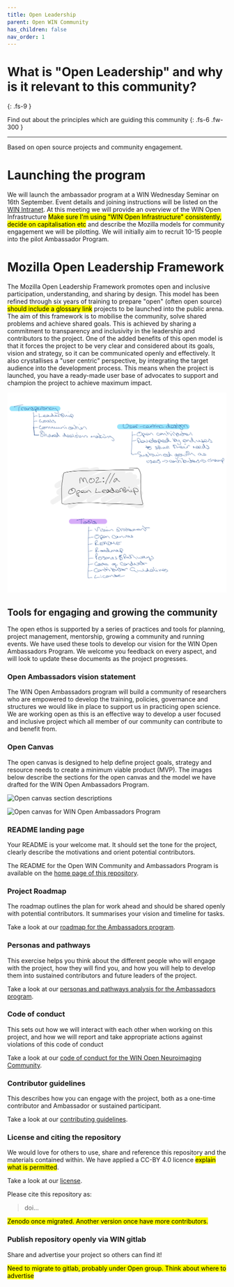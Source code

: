 ```yaml
---
title: Open Leadership
parent: Open WIN Community
has_children: false
nav_order: 1
---
```


# What is "Open Leadership" and why is it relevant to this community?
{: .fs-9 }

Find out about the principles which are guiding this community
{: .fs-6 .fw-300 }

---

Based on open source projects and community engagement.

# Launching the program
We will launch the ambassador program at a WIN Wednesday Seminar on 16th September. Event details and joining instructions will be listed on the [WIN Intranet](https://sharepoint.nexus.ox.ac.uk/sites/NDCN/FMRIB/Lists/Calendar/DispForm.aspx?ID=316&Source=https%3A%2F%2Fsharepoint%2Enexus%2Eox%2Eac%2Euk%2Fsites%2FNDCN%2FFMRIB%2FLists%2FCalendar%2Fcalendar%2Easpx). At this meeting we will provide an overview of the WIN Open Infrastructure <mark>Make sure I'm using "WIN Open Infrastructure" consistently, decide on capitalisation etc</mark> and describe the Mozilla models for community engagement we will be pilotting. We will initially aim to recruit 10-15 people into the pilot Ambassador Program.

# Mozilla Open Leadership Framework

The Mozilla Open Leadership Framework promotes open and inclusive participation, understanding, and sharing by design. This model has been refined through six years of training to prepare "open" (often open source) <mark>should include a glossary link</mark> projects to be launched into the public arena. The aim of this framework is to mobilise the community, solve shared problems and achieve shared goals. This is achieved by sharing a commitment to transparency and inclusivity in the leadership and contributors to the project. One of the added benefits of this open model is that it forces the project to be very clear and considered about its goals, vision and strategy, so it can be communicated openly and effectively. It also crystallises a "user centric" perspective, by integrating the target audience into the development process. This means when the project is launched, you have a ready-made user base of advocates to support and champion the project to achieve maximum impact.

![Mozilla Open Leadership structure](../img/mozilla-framework/open-leadership.png)

<!-- <img src="/img/mozilla-framework/open-leadershippng" alt="Mozilla Open Leadership structure"  width="100%" height="50%"> -->

## Tools for engaging and growing the community
The open ethos is supported by a series of practices and tools for planning, project management, mentorship, growing a community and running events. We have used these tools to develop our vision for the WIN Open Ambassadors Program. We welcome you feedback on every aspect, and will look to update these documents as the project progresses.

### Open Ambassadors vision statement

The WIN Open Ambassadors program will build a community of researchers who are empowered to develop the training, policies, governance and structures we would like in place to support us in practicing open science. We are working open as this is an effective way to develop a user focused and inclusive project which all member of our community can contribute to and benefit from.  

### Open Canvas

The open canvas is designed to help define project goals, strategy and resource needs to create a minimum viable product (MVP). The images below describe the sections for the open canvas and the model we have drafted for the WIN Open Ambassadors Program.

![Open canvas section descriptions](../img/mozilla-framework/open-canvas-instruct.png)

<!-- <img src="/img/mozilla-framework/open-canvas-instructpng" alt="Open canvas section descriptions"  width="100%" height="50%"> -->

![Open canvas for WIN Open Ambassadors Program](../img/mozilla-framework/open-canvas-ambass.png)

<!-- <img src="/img/mozilla-framework/open-canvas-ambasspng" alt="Open canvas for WIN Open Ambassadors Program"  width="100%" height="50%"> -->

### README landing page

Your README is your welcome mat. It should set the tone for the project, clearly describe the motivations and orient potential contributors.

The README for the Open WIN Community and Ambassadors Program is available on the [home page of this repository](../../README.md).

### Project Roadmap

The roadmap outlines the plan for work ahead and should be shared openly with potential contributors. It summarises your vision and timeline for tasks.

Take a look at our [roadmap for the Ambassadors program](roadmap.md).

### Personas and pathways

This exercise helps you think about the different people who will engage with the project, how they will find you, and how you will help to develop them into sustained contributors and future leaders of the project.

Take a look at our [personas and pathways analysis for the Ambassadors program](personas.md).

### Code of conduct

This sets out how we will interact with each other when working on this project, and how we will report and take appropriate actions against violations of this code of conduct

Take a look at our [code of conduct for the WIN Open Neuroimaging Community](~/CODE_OF_CONDUCT.md).

### Contributor guidelines

This describes how you can engage with the project, both as a one-time contributor and Ambassador or sustained participant.

Take a look at our [contributing guidelines](~/CONTRIBUTING.md).

### License and citing the repository

We would love for others to use, share and reference this repository and the materials contained within. We have applied a CC-BY 4.0 licence  <mark>explain what is permitted</mark>.

Take a look at our [license](~/LICENSE.md).

Please cite this repository as:
> doi...

<mark>Zenodo once migrated. Another version once have more contributors.<mark>

### Publish repository openly via WIN gitlab

Share and advertise your project so others can find it!

<mark>Need to migrate to gitlab, probably under Open group. Think about where to advertise</mark>

